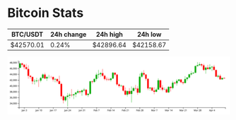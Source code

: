 # Bitcoin Stats

BTC/USDT|24h change|24h high|24h low|
|---|---|---|---|
|$42570.01|0.24%|$42896.64|$42158.67|

<img src="./chart.svg">
